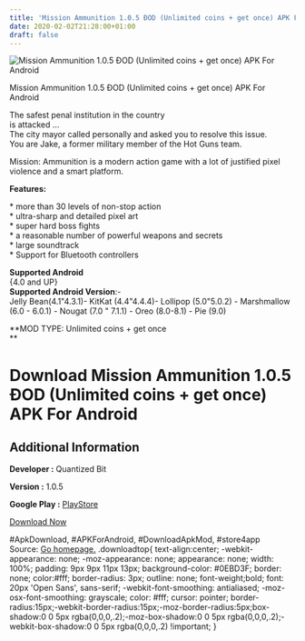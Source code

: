 ```yaml
---
title: 'Mission Ammunition 1.0.5 ÐOD (Unlimited coins + get once) APK For Android'
date: 2020-02-02T21:28:00+01:00
draft: false
---
```


![Mission Ammunition 1.0.5 ÐOD (Unlimited coins + get once) APK For Android](https://i0.wp.com/apkhome.net/wp-content/uploads/2020/02/Mission-Ammunition-1.0.5-ÐOD-Unlimited-coins-get-once.png "Mission Ammunition 1.0.5 ÐOD (Unlimited coins + get once) APK For Android")

  

Mission Ammunition 1.0.5 ÐOD (Unlimited coins + get once) APK For Android

The safest penal institution in the country  
is attacked ...  
The city mayor called personally and asked you to resolve this issue.  
You are Jake, a former military member of the Hot Guns team.

Mission: Ammunition is a modern action game with a lot of justified pixel violence and a smart platform.

**Features:**

\* more than 30 levels of non-stop action  
\* ultra-sharp and detailed pixel art  
\* super hard boss fights  
\* a reasonable number of powerful weapons and secrets  
\* large soundtrack  
\* Support for Bluetooth controllers

**Supported Android**  
{4.0 and UP}  
**Supported Android Version**:-  
Jelly Bean(4.1"4.3.1)- KitKat (4.4"4.4.4)- Lollipop (5.0"5.0.2) - Marshmallow (6.0 - 6.0.1) - Nougat (7.0 " 7.1.1) - Oreo (8.0-8.1) - Pie (9.0)

**MOD TYPE: Unlimited coins + get once  
**

Download Mission Ammunition 1.0.5 ÐOD (Unlimited coins + get once) APK For Android
===================================================================================

Additional Information
----------------------

**Developer :** Quantized Bit

**Version :** 1.0.5

**Google Play :** [PlayStore](https://play.google.com/store/apps/details?id=com.qbit.ma)

  

[Download Now](https://store4app.co/post/mission-ammunition-1-0-5-od-unlimited-coins-get-once-apk-for-android_1580675209)

  
#ApkDownload, #APKForAndroid, #DownloadApkMod, #store4app  
Source: [Go homepage.](https://store4app.co/post/mission-ammunition-1-0-5-od-unlimited-coins-get-once-apk-for-android_1580675209) .downloadtop{ text-align:center; -webkit-appearance: none; -moz-appearance: none; appearance: none; width: 100%; padding: 9px 9px 11px 13px; background-color: #0EBD3F; border: none; color:#fff; border-radius: 3px; outline: none; font-weight;bold; font: 20px 'Open Sans', sans-serif; -webkit-font-smoothing: antialiased; -moz-osx-font-smoothing: grayscale; color: #fff; cursor: pointer; border-radius:15px;-webkit-border-radius:15px;-moz-border-radius:5px;box-shadow:0 0 5px rgba(0,0,0,.2);-moz-box-shadow:0 0 5px rgba(0,0,0,.2);-webkit-box-shadow:0 0 5px rgba(0,0,0,.2) !important; }